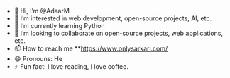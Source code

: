 - 👋 Hi, I’m @AdaarM
- 👀 I’m interested in web development, open-source projects, AI, etc.
- 🌱 I’m currently learning Python
- 💞️ I’m looking to collaborate on open-source projects, web applications, etc.
- 📫 How to reach me **https://www.onlysarkari.com/
- 😄 Pronouns: He
- ⚡ Fun fact: I love reading, I love coffee.

<!---
AdaarM/AdaarM is a ✨ special ✨ repository because its `README.md` (this file) appears on your GitHub profile.
You can click the Preview link to take a look at your changes.
--->
